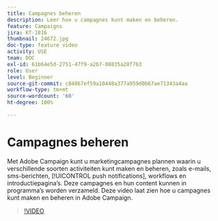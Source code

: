 ```yaml
---
title: Campagnes beheren
description: Leer hoe u campagnes kunt maken en beheren.
feature: Campaigns
jira: KT-1816
thumbnail: 24672.jpg
doc-type: feature video
activity: USE
team: DOC
exl-id: 61b64e5d-2751-47f9-a2b7-08835a28f763
role: User
level: Beginner
source-git-commit: c84867ef59a10448a377a959d0b67ae71343a4aa
workflow-type: tm+mt
source-wordcount: '60'
ht-degree: 100%

---
```


# Campagnes beheren

Met Adobe Campaign kunt u marketingcampagnes plannen waarin u verschillende soorten activiteiten kunt maken en beheren, zoals e-mails, sms-berichten, [!UICONTROL push notifications], workflows en introductiepagina’s. Deze campagnes en hun content kunnen in programma’s worden verzameld. Deze video laat zien hoe u campagnes kunt maken en beheren in Adobe Campaign.

>[!VIDEO](https://video.tv.adobe.com/v/24672?quality=12&learn=on)
